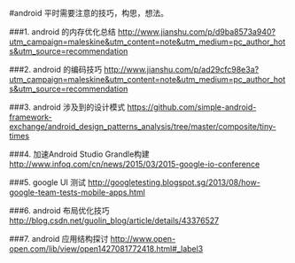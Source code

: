 #android 平时需要注意的技巧，构思，想法。

###1. android 的内存优化总结
   http://www.jianshu.com/p/d9ba8573a940?utm_campaign=maleskine&utm_content=note&utm_medium=pc_author_hots&utm_source=recommendation

###2. android 的编码技巧
   http://www.jianshu.com/p/ad29cfc98e3a?utm_campaign=maleskine&utm_content=note&utm_medium=pc_author_hots&utm_source=recommendation
   
###3. android 涉及到的设计模式
   https://github.com/simple-android-framework-exchange/android_design_patterns_analysis/tree/master/composite/tiny-times

###4. 加速Android Studio Grandle构建
   http://www.infoq.com/cn/news/2015/03/2015-google-io-conference

###5. google UI 测试
   http://googletesting.blogspot.sg/2013/08/how-google-team-tests-mobile-apps.html
   
###6. android 布局优化技巧
   http://blog.csdn.net/guolin_blog/article/details/43376527

###7. android 应用结构探讨
   http://www.open-open.com/lib/view/open1427081772418.html#_label3
